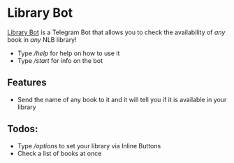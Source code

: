 # Library Bot

[Library Bot](t.me/Library13Bot) is a Telegram Bot that allows you to check the availability of _any_ book in _any_ NLB library!
  - Type _/help_ for help on how to use it
  - Type _/start_ for info on the bot

## Features

  - Send the name of any book to it and it will tell you if it is available in your library

## Todos:

  - Type _/options_ to set your library via Inline Buttons
  - Check a list of books at once